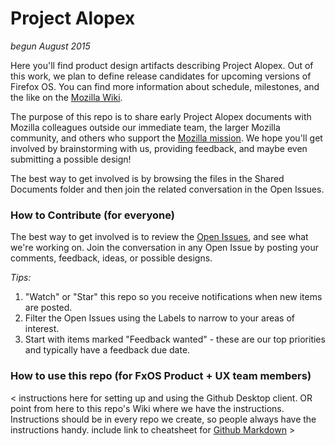 # Project Alopex

*begun August 2015*

Here you'll find product design artifacts describing Project Alopex. Out of this work, we plan to define release candidates for upcoming versions of Firefox OS. You can find more information about schedule, milestones, and the like on the [Mozilla Wiki][1].

The purpose of this repo is to share early Project Alopex documents with Mozilla colleagues outside our immediate team, the larger Mozilla community, and others who support the [Mozilla mission][1]. We hope you'll get involved by brainstorming with us, providing feedback, and maybe even submitting a possible design!

The best way to get involved is by browsing the files in the Shared Documents folder and then join the related conversation in the Open Issues.

### How to Contribute (for everyone)
The best way to get involved is to review the [Open Issues][3], and see what we're working on. Join the conversation in any Open Issue by posting your comments, feedback, ideas, or possible designs.

_Tips:_ 

1. "Watch" or "Star" this repo so you receive notifications when new items are posted.
2. Filter the Open Issues using the Labels to narrow to your areas of interest.
3. Start with items marked "Feedback wanted" - these are our top priorities and typically have a feedback due date.

### How to use this repo (for FxOS Product + UX team members)
< instructions here for setting up and using the Github Desktop client. OR point from here to this repo's Wiki where we have the instructions. Instructions should be in every repo we create, so people always have the instructions handy. include link to cheatsheet for [Github Markdown][4] >


[1]: https://www.mozilla.org/en-US/mission/
[2]: https://wiki.mozilla.org/Firefox_OS/Alopex
[3]: https://github.com/fxos-product-design/alopex/issues
[4]: https://help.github.com/articles/markdown-basics/



